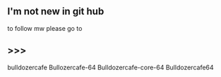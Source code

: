 ## I'm not new in git hub
to follow mw please go to 
## >>>
bulldozercafe
Bullozercafe-64
Bulldozercafe-core-64
Bulldozercafe64
